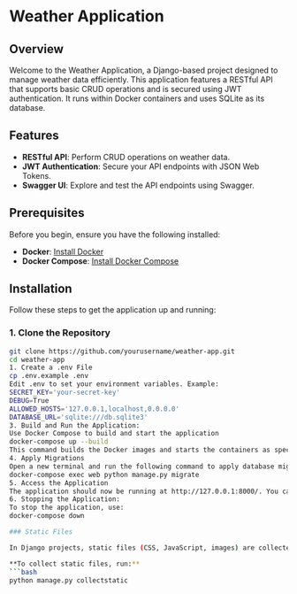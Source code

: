 # Weather Application

## Overview

Welcome to the Weather Application, a Django-based project designed to manage weather data efficiently. This application features a RESTful API that supports basic CRUD operations and is secured using JWT authentication. It runs within Docker containers and uses SQLite as its database.

## Features

- **RESTful API**: Perform CRUD operations on weather data.
- **JWT Authentication**: Secure your API endpoints with JSON Web Tokens.
- **Swagger UI**: Explore and test the API endpoints using Swagger.

## Prerequisites

Before you begin, ensure you have the following installed:

- **Docker**: [Install Docker](https://docs.docker.com/get-docker/)
- **Docker Compose**: [Install Docker Compose](https://docs.docker.com/compose/install/)

## Installation

Follow these steps to get the application up and running:

### 1. Clone the Repository

```bash
git clone https://github.com/yourusername/weather-app.git
cd weather-app
1. Create a .env File
cp .env.example .env
Edit .env to set your environment variables. Example:
SECRET_KEY='your-secret-key'
DEBUG=True
ALLOWED_HOSTS='127.0.0.1,localhost,0.0.0.0'
DATABASE_URL='sqlite:///db.sqlite3'
3. Build and Run the Application:
Use Docker Compose to build and start the application
docker-compose up --build
This command builds the Docker images and starts the containers as specified in the docker-compose.yml file.
4. Apply Migrations
Open a new terminal and run the following command to apply database migrations:
docker-compose exec web python manage.py migrate
5. Access the Application
The application should now be running at http://127.0.0.1:8000/. You can access the Swagger UI at http://127.0.0.1:8000/swagger/ to explore the API endpoints.
6. Stopping the Application:
To stop the application, use:
docker-compose down

### Static Files

In Django projects, static files (CSS, JavaScript, images) are collected into a single directory for easier management and serving in production.

**To collect static files, run:**
```bash
python manage.py collectstatic

